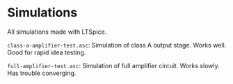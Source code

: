 # Simulations

All simulations made with LTSpice.

`class-a-amplifier-test.asc`: Simulation of class A output stage. Works well. Good for rapid idea testing.

`full-amplifier-test.asc`: Simulation of full amplifier circuit. Works slowly. Has trouble converging.
